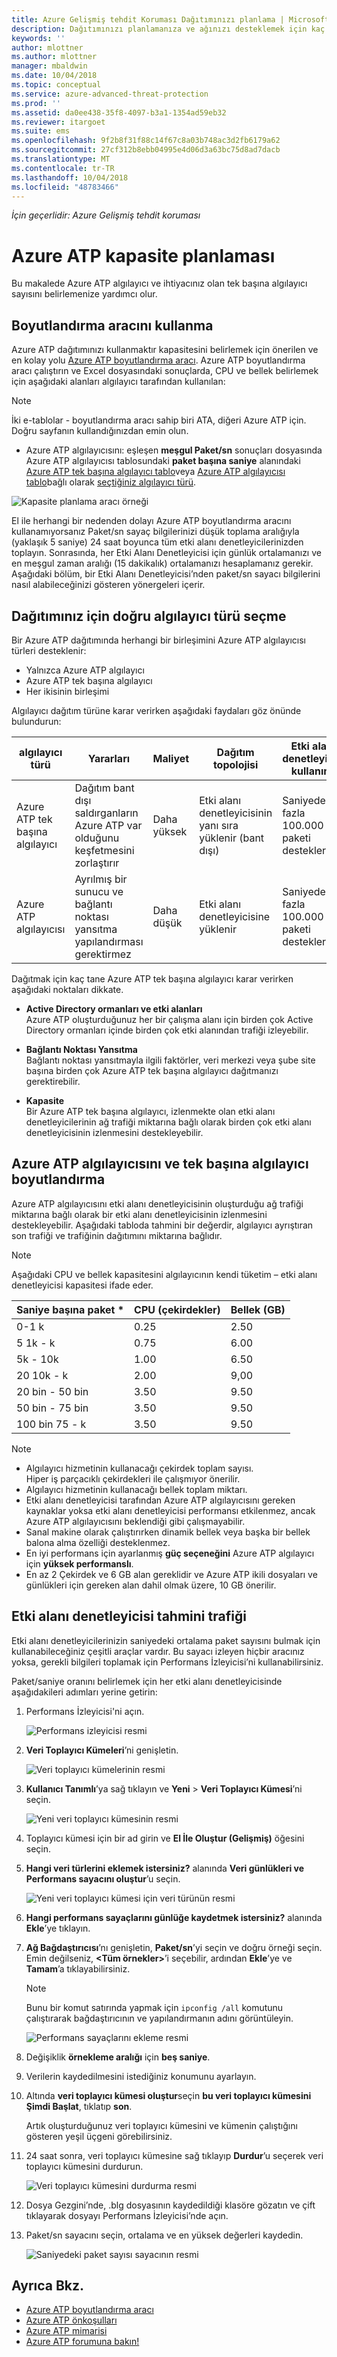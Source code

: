 ```yaml
---
title: Azure Gelişmiş tehdit Koruması Dağıtımınızı planlama | Microsoft Docs
description: Dağıtımınızı planlamanıza ve ağınızı desteklemek için kaç adet Azure ATP sunucusu gerekeceğine karar vermenize yardımcı olur
keywords: ''
author: mlottner
ms.author: mlottner
manager: mbaldwin
ms.date: 10/04/2018
ms.topic: conceptual
ms.service: azure-advanced-threat-protection
ms.prod: ''
ms.assetid: da0ee438-35f8-4097-b3a1-1354ad59eb32
ms.reviewer: itargoet
ms.suite: ems
ms.openlocfilehash: 9f2b8f31f88c14f67c8a03b748ac3d2fb6179a62
ms.sourcegitcommit: 27cf312b8ebb04995e4d06d3a63bc75d8ad7dacb
ms.translationtype: MT
ms.contentlocale: tr-TR
ms.lasthandoff: 10/04/2018
ms.locfileid: "48783466"
---
```

*İçin geçerlidir: Azure Gelişmiş tehdit koruması*



# <a name="azure-atp-capacity-planning"></a>Azure ATP kapasite planlaması
Bu makalede Azure ATP algılayıcı ve ihtiyacınız olan tek başına algılayıcı sayısını belirlemenize yardımcı olur.

## <a name="using-the-sizing-tool"></a>Boyutlandırma aracını kullanma
Azure ATP dağıtımınızı kullanmaktır kapasitesini belirlemek için önerilen ve en kolay yolu [Azure ATP boyutlandırma aracı](http://aka.ms/aatpsizingtool). Azure ATP boyutlandırma aracı çalıştırın ve Excel dosyasındaki sonuçlarda, CPU ve bellek belirlemek için aşağıdaki alanları algılayıcı tarafından kullanılan:

> [!NOTE] 
> İki e-tablolar - boyutlandırma aracı sahip biri ATA, diğeri Azure ATP için. Doğru sayfanın kullandığınızdan emin olun.

- Azure ATP algılayıcısını: eşleşen **meşgul Paket/sn** sonuçları dosyasında Azure ATP algılayıcısı tablosundaki **paket başına saniye** alanındaki [Azure ATP tek başına algılayıcı tablo](#azure-atp-sensor-sizing)veya [Azure ATP algılayıcısı tablo](#azure-atp-standalone-sensor-sizing)bağlı olarak [seçtiğiniz algılayıcı türü](#choosing-the-right-sensor-type-for-your-deployment).


![Kapasite planlama aracı örneği](media/capacity-tool.png)


El ile herhangi bir nedenden dolayı Azure ATP boyutlandırma aracını kullanamıyorsanız Paket/sn sayaç bilgilerinizi düşük toplama aralığıyla (yaklaşık 5 saniye) 24 saat boyunca tüm etki alanı denetleyicilerinizden toplayın. Sonrasında, her Etki Alanı Denetleyicisi için günlük ortalamanızı ve en meşgul zaman aralığı (15 dakikalık) ortalamanızı hesaplamanız gerekir.
Aşağıdaki bölüm, bir Etki Alanı Denetleyicisi’nden paket/sn sayacı bilgilerini nasıl alabileceğinizi gösteren yönergeleri içerir.

## Dağıtımınız için doğru algılayıcı türü seçme<a name="choosing-the-right-sensor-type-for-your-deployment"></a>
Bir Azure ATP dağıtımında herhangi bir birleşimini Azure ATP algılayıcısı türleri desteklenir:

- Yalnızca Azure ATP algılayıcı
- Azure ATP tek başına algılayıcı
- Her ikisinin birleşimi

Algılayıcı dağıtım türüne karar verirken aşağıdaki faydaları göz önünde bulundurun:

|algılayıcı türü|Yararları|Maliyet|Dağıtım topolojisi|Etki alanı denetleyicisi kullanımı|
|----|----|----|----|-----|
|Azure ATP tek başına algılayıcı|Dağıtım bant dışı saldırganların Azure ATP var olduğunu keşfetmesini zorlaştırır|Daha yüksek|Etki alanı denetleyicisinin yanı sıra yüklenir (bant dışı)|Saniyede en fazla 100.000 paketi destekler|
|Azure ATP algılayıcısı|Ayrılmış bir sunucu ve bağlantı noktası yansıtma yapılandırması gerektirmez|Daha düşük|Etki alanı denetleyicisine yüklenir|Saniyede en fazla 100.000 paketi destekler|

Dağıtmak için kaç tane Azure ATP tek başına algılayıcı karar verirken aşağıdaki noktaları dikkate.

-   **Active Directory ormanları ve etki alanları**<br>
    Azure ATP oluşturduğunuz her bir çalışma alanı için birden çok Active Directory ormanları içinde birden çok etki alanından trafiği izleyebilir. 

-   **Bağlantı Noktası Yansıtma**<br>
    Bağlantı noktası yansıtmayla ilgili faktörler, veri merkezi veya şube site başına birden çok Azure ATP tek başına algılayıcı dağıtmanızı gerektirebilir.

-   **Kapasite**<br>
    Bir Azure ATP tek başına algılayıcı, izlenmekte olan etki alanı denetleyicilerinin ağ trafiği miktarına bağlı olarak birden çok etki alanı denetleyicisinin izlenmesini destekleyebilir. 


## Azure ATP algılayıcısını ve tek başına algılayıcı boyutlandırma <a name="sizing"></a>

Azure ATP algılayıcısını etki alanı denetleyicisinin oluşturduğu ağ trafiği miktarına bağlı olarak bir etki alanı denetleyicisinin izlenmesini destekleyebilir. Aşağıdaki tabloda tahmini bir değerdir, algılayıcı ayrıştıran son trafiği ve trafiğinin dağıtımını miktarına bağlıdır. 
> [!NOTE]
> Aşağıdaki CPU ve bellek kapasitesini algılayıcının kendi tüketim – etki alanı denetleyicisi kapasitesi ifade eder.

|Saniye başına paket *|CPU (çekirdekler)|Bellek (GB)|
|----|----|-----|
|0-1 k|0.25|2.50|
|5 1k - k|0.75|6.00|
|5k - 10k|1.00|6.50|
|20 10k - k|2.00|9,00|
|20 bin - 50 bin|3.50|9.50|
|50 bin - 75 bin |3.50|9.50|
|100 bin 75 - k|3.50 |9.50|

> [!NOTE]
> - Algılayıcı hizmetinin kullanacağı çekirdek toplam sayısı.<br>Hiper iş parçacıklı çekirdekleri ile çalışmıyor önerilir.
> - Algılayıcı hizmetinin kullanacağı bellek toplam miktarı.
> -   Etki alanı denetleyicisi tarafından Azure ATP algılayıcısını gereken kaynaklar yoksa etki alanı denetleyicisi performansı etkilenmez, ancak Azure ATP algılayıcısını beklendiği gibi çalışmayabilir.
> -   Sanal makine olarak çalıştırırken dinamik bellek veya başka bir bellek balona alma özelliği desteklenmez.
> -   En iyi performans için ayarlanmış **güç seçeneğini** Azure ATP algılayıcı için **yüksek performanslı**.
> -   En az 2 Çekirdek ve 6 GB alan gereklidir ve Azure ATP ikili dosyaları ve günlükleri için gereken alan dahil olmak üzere, 10 GB önerilir.


## <a name="domain-controller-traffic-estimation"></a>Etki alanı denetleyicisi tahmini trafiği

Etki alanı denetleyicilerinizin saniyedeki ortalama paket sayısını bulmak için kullanabileceğiniz çeşitli araçlar vardır. Bu sayacı izleyen hiçbir aracınız yoksa, gerekli bilgileri toplamak için Performans İzleyicisi’ni kullanabilirsiniz.

Paket/saniye oranını belirlemek için her etki alanı denetleyicisinde aşağıdakileri adımları yerine getirin:

1.  Performans İzleyicisi'ni açın.

    ![Performans izleyicisi resmi](media/atp-traffic-estimation-1.png)

2.  **Veri Toplayıcı Kümeleri**’ni genişletin.

    ![Veri toplayıcı kümelerinin resmi](media/atp-traffic-estimation-2.png)

3.  **Kullanıcı Tanımlı**’ya sağ tıklayın ve **Yeni** &gt; **Veri Toplayıcı Kümesi**’ni seçin.

    ![Yeni veri toplayıcı kümesinin resmi](media/atp-traffic-estimation-3.png)

4.  Toplayıcı kümesi için bir ad girin ve **El İle Oluştur (Gelişmiş)** öğesini seçin.

5.  **Hangi veri türlerini eklemek istersiniz?** alanında **Veri günlükleri ve Performans sayacını oluştur**’u seçin.

    ![Yeni veri toplayıcı kümesi için veri türünün resmi](media/atp-traffic-estimation-5.png)

6.  **Hangi performans sayaçlarını günlüğe kaydetmek istersiniz?** alanında **Ekle**’ye tıklayın.

7.  **Ağ Bağdaştırıcısı**’nı genişletin, **Paket/sn**’yi seçin ve doğru örneği seçin. Emin değilseniz, **&lt;Tüm örnekler&gt;**’i seçebilir, ardından **Ekle**’ye ve **Tamam**’a tıklayabilirsiniz.

    > [!NOTE]
    > Bunu bir komut satırında yapmak için `ipconfig /all` komutunu çalıştırarak bağdaştırıcının ve yapılandırmanın adını görüntüleyin.

    ![Performans sayaçlarını ekleme resmi](media/atp-traffic-estimation-7.png)

8.  Değişiklik **örnekleme aralığı** için **beş saniye**.

9. Verilerin kaydedilmesini istediğiniz konumunu ayarlayın.

10. Altında **veri toplayıcı kümesi oluştur**seçin **bu veri toplayıcı kümesini Şimdi Başlat**, tıklatıp **son**.

    Artık oluşturduğunuz veri toplayıcı kümesini ve kümenin çalıştığını gösteren yeşil üçgeni görebilirsiniz.

11. 24 saat sonra, veri toplayıcı kümesine sağ tıklayıp **Durdur**’u seçerek veri toplayıcı kümesini durdurun.

    ![Veri toplayıcı kümesini durdurma resmi](media/atp-traffic-estimation-12.png)

12. Dosya Gezgini’nde, .blg dosyasının kaydedildiği klasöre gözatın ve çift tıklayarak dosyayı Performans İzleyicisi’nde açın.

13. Paket/sn sayacını seçin, ortalama ve en yüksek değerleri kaydedin.

    ![Saniyedeki paket sayısı sayacının resmi](media/atp-traffic-estimation-14.png)



## <a name="see-also"></a>Ayrıca Bkz.
- [Azure ATP boyutlandırma aracı](http://aka.ms/aatpsizingtool)
- [Azure ATP önkoşulları](atp-prerequisites.md)
- [Azure ATP mimarisi](atp-architecture.md)
- [Azure ATP forumuna bakın!](https://aka.ms/azureatpcommunity)
